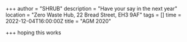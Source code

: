 +++
author = "SHRUB"
description = "Have your say in the next year"
location = "Zero Waste Hub, 22 Bread Street, EH3 9AF"
tags = []
time = 2022-12-04T16:00:00Z
title = "AGM 2020"

+++
hoping this works